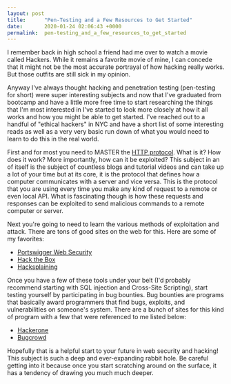 ```yaml
---
layout: post
title:      "Pen-Testing and a Few Resources to Get Started"
date:       2020-01-24 02:06:43 +0000
permalink:  pen-testing_and_a_few_resources_to_get_started
---
```



I remember back in high school a friend had me over to watch a movie called Hackers. While it remains a favorite movie of mine, I can concede that it might not be the most accurate portrayal of how hacking really works. But those outfits are still sick in my opinion.

Anyway I've always thought hacking and penetration testing (pen-testing for short) were super interesting subjects and now that I've graduated from bootcamp and have a little more free time to start researching the things that I'm most interested in I've started to look more closely at how it all works and how you might be able to get started. I've reached out to a handful of "ethical hackers" in NYC and have a short list of some interesting reads as well as a very very basic run down of what you would need to learn to do this in the real world. 

First and for most you need to MASTER the [HTTP protocol](https://www.youtube.com/watch?v=iYM2zFP3Zn0). What is it? How does it work? More importantly, how can it be exploited? This subject in an of itself is the subject of countless blogs and tutorial videos and can take up a lot of your time but at its core, it is the protocol that defines how a computer communicates with a server and vice versa. This is the protocol that you are using every time you make any kind of request to a remote or even local API. What is fascinating though is how these requests and responses can be exploited to send malicious commands to a remote computer or server.

Next you're going to need to learn the various methods of exploitation and attack. There are tons of good sites on the web for this. Here are some of my favorites:
* [Portswigger Web Security](https://portswigger.net/web-security)
* [Hack the Box](https://www.hackthebox.eu/login)
* [Hacksplaining](https://www.hacksplaining.com/lessons)

Once you have a few of these tools under your belt (I'd probably recommend starting with SQL injection and Cross-Site Scripting), start testing yourself by participating in bug bounties. Bug bounties are programs that basically award programmers that find bugs, exploits, and vulnerabilities on someone's system. There are a bunch of sites for this kind of program with a few that were referenced to me listed below:
* [Hackerone](https://www.hackerone.com/)
* [Bugcrowd](https://www.bugcrowd.com/)

Hopefully that is a helpful start to your future in web security and hacking! This subject is such a deep and ever-expanding rabbit hole. Be careful getting into it because once you start scratching around on the surface, it has a tendency of drawing you much much deeper.

